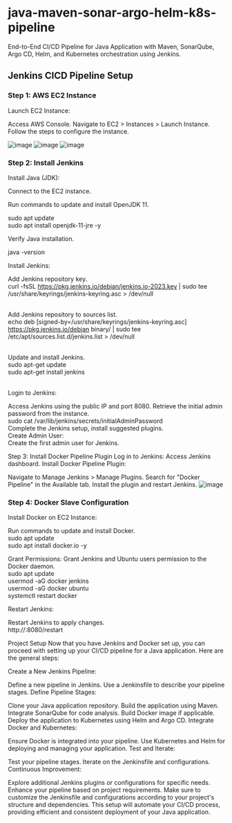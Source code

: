 # java-maven-sonar-argo-helm-k8s-pipeline

End-to-End CI/CD Pipeline for Java Application with Maven, SonarQube, Argo CD, Helm, and Kubernetes orchestration using Jenkins.

## Jenkins CICD Pipeline Setup

### Step 1: AWS EC2 Instance
Launch EC2 Instance:

Access AWS Console.
Navigate to EC2 > Instances > Launch Instance.
Follow the steps to configure the instance.

![image](https://github.com/lakshmir2023/java-maven-sonar-argo-helm-k8s-pipeline/assets/141936877/70464921-49b6-4c61-9be6-40fd2ed2d75f)
![image](https://github.com/lakshmir2023/java-maven-sonar-argo-helm-k8s-pipeline/assets/141936877/680aae96-4d2e-4426-aead-d5f82560a052)
![image](https://github.com/lakshmir2023/java-maven-sonar-argo-helm-k8s-pipeline/assets/141936877/5ea4c009-3a80-4090-88fb-8ef03d0359c1)


### Step 2: Install Jenkins
Install Java (JDK):

Connect to the EC2 instance.

Run commands to update and install OpenJDK 11.

sudo apt update<br>sudo apt install openjdk-11-jre -y

Verify Java installation.

java -version

Install Jenkins:

Add Jenkins repository key.<br>curl -fsSL https://pkg.jenkins.io/debian/jenkins.io-2023.key | sudo tee \
  /usr/share/keyrings/jenkins-keyring.asc > /dev/null
  
<br>Add Jenkins repository to sources list.<br>echo deb [signed-by=/usr/share/keyrings/jenkins-keyring.asc] \
  https://pkg.jenkins.io/debian binary/ | sudo tee \
  /etc/apt/sources.list.d/jenkins.list > /dev/null 
  
<br>Update and install Jenkins.<br>sudo apt-get update<br>sudo apt-get install jenkins

<br>Login to Jenkins:

Access Jenkins using the public IP and port 8080.
Retrieve the initial admin password from the instance.<br>sudo cat /var/lib/jenkins/secrets/initialAdminPassword
<br>Complete the Jenkins setup, install suggested plugins.
<br>Create Admin User:
<br>Create the first admin user for Jenkins.

Step 3: Install Docker Pipeline Plugin
Log in to Jenkins:
Access Jenkins dashboard.
Install Docker Pipeline Plugin:

Navigate to Manage Jenkins > Manage Plugins.
Search for "Docker Pipeline" in the Available tab.
Install the plugin and restart Jenkins.
![image](https://github.com/lakshmir2023/java-maven-sonar-argo-helm-k8s-pipeline/assets/141936877/64a29344-65c7-46c0-af26-ccbbbb5ea711)


### Step 4: Docker Slave Configuration
Install Docker on EC2 Instance:

Run commands to update and install Docker.
<br>sudo apt update<br>sudo apt install docker.io -y

Grant Permissions:
Grant Jenkins and Ubuntu users permission to the Docker daemon.
<br>sudo apt update<br>usermod -aG docker jenkins<br>usermod -aG docker ubuntu<br>systemctl restart docker

Restart Jenkins:

Restart Jenkins to apply changes.<br>http://<ec2-instance-public-ip>:8080/restart

Project Setup
Now that you have Jenkins and Docker set up, you can proceed with setting up your CI/CD pipeline for a Java application. Here are the general steps:

Create a New Jenkins Pipeline:

Define a new pipeline in Jenkins.
Use a Jenkinsfile to describe your pipeline stages.
Define Pipeline Stages:

Clone your Java application repository.
Build the application using Maven.
Integrate SonarQube for code analysis.
Build Docker image if applicable.
Deploy the application to Kubernetes using Helm and Argo CD.
Integrate Docker and Kubernetes:

Ensure Docker is integrated into your pipeline.
Use Kubernetes and Helm for deploying and managing your application.
Test and Iterate:

Test your pipeline stages.
Iterate on the Jenkinsfile and configurations.
Continuous Improvement:

Explore additional Jenkins plugins or configurations for specific needs.
Enhance your pipeline based on project requirements.
Make sure to customize the Jenkinsfile and configurations according to your project's structure and dependencies. This setup will automate your CI/CD process, providing efficient and consistent deployment of your Java application.
